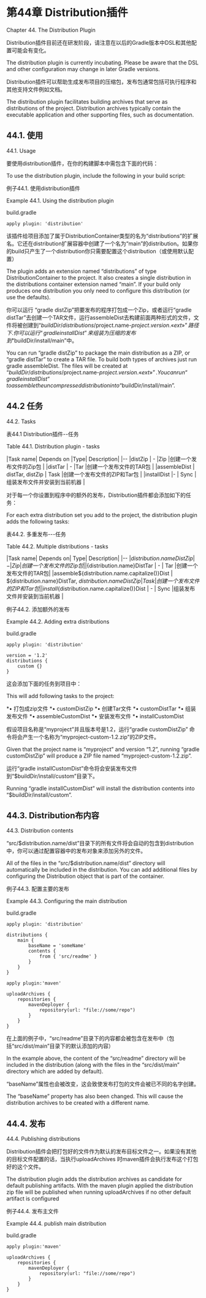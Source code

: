 # **第44章  Distribution插件**

Chapter 44. The Distribution Plugin

Distribution插件目前还在研发阶段，请注意在以后的Gradle版本中DSL和其他配置可能会有变化。

The distribution plugin is currently incubating. Please be aware that the DSL and other configuration may change in later Gradle versions.

Distribution插件可以帮助生成发布项目的压缩包，发布包通常包括可执行程序和其他支持文件例如文档。

The distribution plugin facilitates building archives that serve as distributions of the project. Distribution archives typically contain the executable application and other supporting files, such as documentation. 

## **44.1. 使用**

44.1. Usage

要使用distribution插件，在你的构建脚本中需包含下面的代码：

To use the distribution plugin, include the following in your build script:

例子44.1. 使用distribution插件

Example 44.1. Using the distribution plugin

build.gradle
```
apply plugin: 'distribution'
```


该插件给项目添加了属于DistributionContainer类型的名为“distributions”的扩展名。它还在distribution扩展容器中创建了一个名为“main”的distribution。如果你的build只产生了一个distribution你只需要配置这个distribution（或使用默认配置）

The plugin adds an extension named “distributions” of type DistributionContainer to the project. It also creates a single distribution in the distributions container extension named “main”. If your build only produces one distribution you only need to configure this distribution (or use the defaults). 


你可以运行 “gradle distZip”把要发布的程序打包成一个Zip，或者运行“gradle distTar”去创建一个TAR文件，运行assembleDist去构建前面两种形式的文件，文件将被创建到“$buildDir/distributions/$project.name-$project.version.«ext»”路径下.你可以运行“gradle installDist” 来组装为压缩的发布到“$buildDir/install/main”中。

You can run “gradle distZip” to package the main distribution as a ZIP, or “gradle distTar” to create a TAR file. To build both types of archives just run gradle assembleDist. The files will be created at “$buildDir/distributions/$project.name-$project.version.«ext»”.You can run “gradle installDist” to assemble the uncompressed distribution into “$buildDir/install/main”. 

## **44.2 任务**

44.2. Tasks

表44.1  Distribution插件--任务

Table 44.1. Distribution plugin - tasks

|Task name|	Depends on	|Type|	Description|
|--
|distZip |	- 	|Zip |创建一个发布文件的Zip包 |
|distTar |	- 	|Tar |创建一个发布文件的TAR包 |
|assembleDist |	distTar, distZip |	Task |创建一个发布文件的ZIP和Tar包 |
|installDist 	|- |	Sync |组装发布文件并安装到当前机器 |

对于每一个你设置到程序中的额外的发布，Distribution插件都会添加如下的任务：

For each extra distribution set you add to the project, the distribution plugin adds the following tasks:

表44.2.   多重发布---任务

Table 44.2. Multiple distributions - tasks

|Task name|	Depends on|	Type|	Description|
|--
|${distribution.name}DistZip 	|-| 	Zip| 创建一个发布文件的Zip包 |
|${distribution.name}DistTar |	- |	Tar |创建一个发布文件的TAR包|
|assemble${distribution.name.capitalize()}Dist |	${distribution.name}DistTar, ${distribution.name}DistZip 	|Task |创建一个发布文件的ZIP和Tar包 |
|install${distribution.name.capitalize()}Dist |	- |	Sync |组装发布文件并安装到当前机器 |

例子44.2. 添加额外的发布

Example 44.2. Adding extra distributions

build.gradle
```
apply plugin: 'distribution'

version = '1.2'
distributions {
    custom {}
}
```

这会添加下面的任务到项目中：

This will add following tasks to the project: 

*•	打包成zip文件
*•	customDistZip
*•	创建Tar文件
*•	customDistTar
*•	组装发布文件
*•	assembleCustomDist
*•	安装发布文件
*•	installCustomDist

假设项目名称是“myproject”并且版本号是1.2，运行“gradle customDistZip” 命令将会产生一个名称为“myproject-custom-1.2.zip”的ZIP文件。

Given that the project name is “myproject” and version “1.2”, running “gradle customDistZip” will produce a ZIP file named “myproject-custom-1.2.zip”. 

运行“gradle installCustomDist”命令将会安装发布文件到“$buildDir/install/custom”目录下。

Running “gradle installCustomDist” will install the distribution contents into “$buildDir/install/custom”. 

## **44.3. Distribution布内容**

44.3. Distribution contents

“src/$distribution.name/dist”目录下的所有文件将会自动的包含到distribution中，你可以通过配置容器中的发布对象来添加另外的文件。

All of the files in the “src/$distribution.name/dist” directory will automatically be included in the distribution. You can add additional files by configuring the Distribution object that is part of the container. 

例子44.3.  配置主要的发布

Example 44.3. Configuring the main distribution

build.gradle
```
apply plugin: 'distribution'

distributions {
    main {
        baseName = 'someName'
        contents {
            from { 'src/readme' }
        }
    }
}

apply plugin:'maven'

uploadArchives {
    repositories {
        mavenDeployer {
            repository(url: "file://some/repo")
        }
    }
}
```

在上面的例子中，“src/readme”目录下的内容都会被包含在发布中（包括“src/dist/main”目录下的默认添加的内容）

In the example above, the content of the “src/readme” directory will be included in the distribution (along with the files in the “src/dist/main” directory which are added by default). 

“baseName”属性也会被改变，这会致使发布打包的文件会被已不同的名字创建。

The “baseName” property has also been changed. This will cause the distribution archives to be created with a different name. 

## **44.4. 发布**

44.4. Publishing distributions

Distribution插件会把打包好的文件作为默认的发布目标文件之一。如果没有其他的目标文件配置的话，当执行uploadArchives 时maven插件会执行发布这个打包好的这个文件。

The distribution plugin adds the distribution archives as candidate for default publishing artifacts. With the maven plugin applied the distribution zip file will be published when running uploadArchives if no other default artifact is configured 

例子44.4.    发布主文件

Example 44.4. publish main distribution

build.gradle
```
apply plugin:'maven'

uploadArchives {
    repositories {
        mavenDeployer {
            repository(url: "file://some/repo")
        }
    }
}
```


